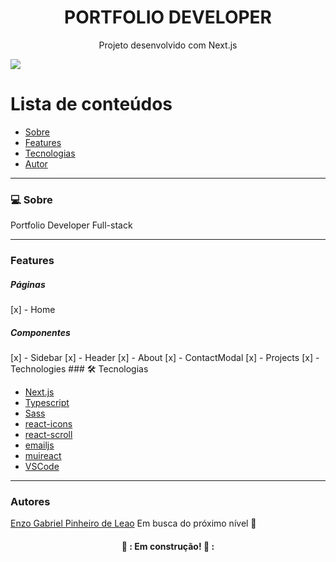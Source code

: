 <h1 align="center">PORTFOLIO DEVELOPER</h1>
<p align="center">Projeto desenvolvido com Next.js</p>
<img src="https://img.shields.io/badge/NEXTJS-WORK-blue">

Lista de conteúdos
=================
<!--ts-->
   * [Sobre](#Sobre)
   * [Features](#features)
   * [Tecnologias](#tecnologias)
   * [Autor](#autor)
<!--te-->

---

### 💻 Sobre

Portfolio Developer Full-stack

---
### Features

<h5>Páginas</h5>
[x] - Home

<h5>Componentes</h5>
[x] - Sidebar
[x] - Header
[x] - About
[x] - ContactModal
[x] - Projects
[x] - Technologies
### 🛠 Tecnologias

- [Next.js](https://nextjs.org/)
- [Typescript](https://www.typescriptlang.org/)
- [Sass](https://sass-lang.com/)
- [react-icons](https://react-icons.github.io/react-icons/)
- [react-scroll](https://yarnpkg.com/package/react-scroll)
- [emailjs](https://www.emailjs.com/)
- [muireact](https://mui.com/)
- [VSCode](https://code.visualstudio.com/)

---

### Autores
[Enzo Gabriel Pinheiro de Leao](https://www.linkedin.com/in/enzo-le%C3%A3o-976270202/)
Em busca do próximo nível 🚀

<h4 align="center"> 
	👷 : Em construção! 👷 :
</h4>